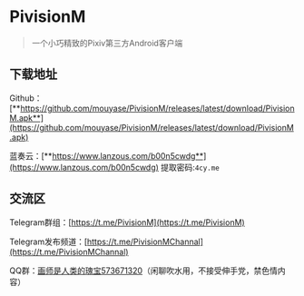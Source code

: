 # PivisionM

> 一个小巧精致的Pixiv第三方Android客户端

## 下载地址

Github：[**https://github.com/mouyase/PivisionM/releases/latest/download/PivisionM.apk**](https://github.com/mouyase/PivisionM/releases/latest/download/PivisionM.apk)

蓝奏云：[**https://www.lanzous.com/b00n5cwdg**](https://www.lanzous.com/b00n5cwdg) 提取密码:`4cy.me`

## 交流区

Telegram群组：[https://t.me/PivisionM](https://t.me/PivisionM)

Telegram发布频道：[https://t.me/PivisionMChannal](https://t.me/PivisionMChannal)

QQ群：[画师是人类的瑰宝573671320](https://jq.qq.com/?_wv=1027&k=5nQMBhx)（闲聊吹水用，不接受伸手党，禁色情内容）

